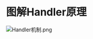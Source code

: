# 图解Handler原理



![Handler机制.png](http://upload-images.jianshu.io/upload_images/2362201-b99a23db406dc4d8.png?imageMogr2/auto-orient/strip%7CimageView2/2/w/1240)
